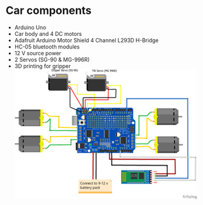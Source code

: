 # Car components
- Arduino Uno
- Car body and 4 DC motors
- Adafruit Arduino Motor Shield 4 Channel L293D H-Bridge
- HC-05 bluetooth modules
- 12 V source power 
- 2 Servos (SG-90 & MG-996R)
- 3D printing for gripper 
![Car Design](Car_sketch.png)
